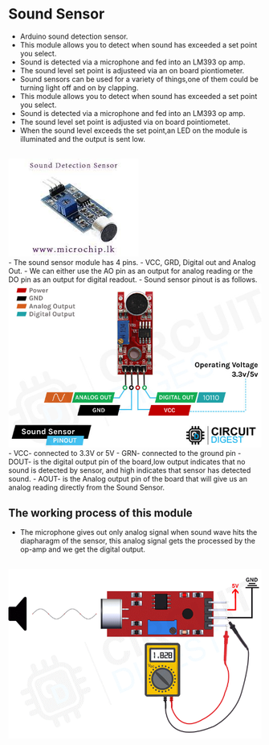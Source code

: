 # Sound Sensor
- Arduino sound detection sensor.
- This module allows you to detect when sound has exceeded a set point you select.
- Sound is detected via a microphone and fed into an LM393 op amp.
- The sound level set point is adjusteed via an on board piontiometer.
- Sound sensors can be used for a variety of things,one of them could be turning light off and on by clapping.
- This module allows you to detect when sound has exceeded a set point you select.
- Sound is detected via a microphone and fed into an LM393 op amp.
- The sound level set point is adjusted via on board pointiometet.
- When the sound level exceeds the set point,an LED on the module is illuminated and the output is sent low.
<br>
<img src="IMG/Sound_Sensor.jpeg">
<br>
- The sound sensor module has 4 pins.
- VCC, GRD, Digital out and Analog Out.
- We can either use the AO pin as an output for analog reading or the DO pin as an output for digital readout.
- Sound sensor pinout is as follows.
<br>
<img src="IMG/Sound-Sensor-Module-Pinout.jpg">
<br>
- VCC- connected to 3.3V or 5V
- GRN- connected to the ground pin
- DOUT- is the digital output pin of the board,low output indicates that no sound is detected by sensor, and high indicates that sensor has detected sound.
- AOUT- is the Analog output pin of the board that will give us an analog reading directly from the Sound Sensor.
 
 ## The working process of this module
 - The microphone gives out only analog signal when sound wave hits the diapharagm of the sensor, this analog signal gets the processed by the op-amp and we get the digital output.
 <br>
 <img src="IMG/Sound-Sensor-Module-Working.gif">
